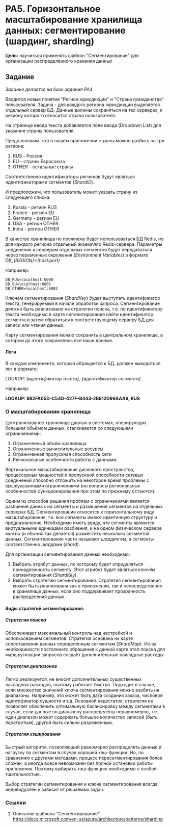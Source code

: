 # PA5. Горизонтальное масштабирование хранилища данных: сегментирование (шардинг, sharding)

**Цель:** научиться применять шаблон "Сегментирование" для организации распределённого хранения данных

## Задание

*Задание делается на базе задания PA4*

Вводится новые понятия "Регион юрисдикции" и "Страна гражданства" пользователя.
Задача - для каждого региона юрисдикции выделяется отдельный сервер БД. Данные должны сохраняться на тех серверах, к региону которого относится страна пользователя.

На странице ввода текста добавляется поле ввода (Dropdown List) для указания страны пользователя.

Предплоложим, что в нашем приложении страны можно разбить на три региона:
1. RUS - Россия
2. EU - страны Евросоюза
3. OTHER - остальные страны

Соответственно идентификаторы регионов будут являться идентификаторами сегментов (*ShardID*).

И предположим, что пользователь может указать страну из следующего списка:
1. Russia - регион RUS
2. France - регион EU
3. Germany - регион EU
4. USA - регион OTHER
5. India - регион OTHER

В качестве хранилища по прежнему будет использоваться БД Redis, но для каждого региона отдельный экземпляр Redis-сервера. 
Параметры соединения к серверам отдельных сегментов будут передаваться через переменные окружения (*Environment Variables*) в формате *DB_{REGION}={host:port}*

Например:
```
DB_RUS=localhost:6000
DB_EU=localhost:6001
DB_OTHER=localhost:6002
```

Ключём сегментирования (*ShardKey*) будет выступать идентификатор текста, генерируемый в начале обработки запроса.
Сегментирование должно быть реализовано на стратегии поиска, т.е. по идентификатору текста необходимо в карте сегментирования найти идентификатор сегмента и затем обратиться к соответствующему серверу БД для записи или чтения данных.

Карту сегментирования можно сохранять в центральном хранилище, в котором до этого сохранялись все наши данные.

#### Логи

В каждом компоненте, который обращается к БД, должен выводиться лог в формате:

*LOOKUP: {идентификатор текста},  {идентификатор сегмента}*.

Например: 

**LOOKUP: 9B2FA05D-C54D-427F-B443-2B912D96AAA6, RUS**

### О масштабировании хранилища

Централизованое хранилище данных в системах, оперирующих большим объёмом данных, сталкивается со следующими ограничениями:
1. Ограниченный объём хранилища
2. Ограниченные вычислительные ресурсы
3. Ограниченная пропускная способность сети
4. Региональные особенности работы с данными.

Вертикальное масштабирование дискового пространства, процессорных мощностей и пропускной способности сетевых соединений способно отложить на некоторое время проблемы с вышеуказанными ограничениями (но вопросы региональных особенностей функционирования при этом по прежнему остаются).

Одним из способов решения проблем с ограничениями является разбиение данных на сегменты и размещение сегментов на отдельных серверах БД. Сегментирование относится к горизонтальному виду масштабирования, т.к. все сегменты имеют идентичную структуру и предназначение. Необходимо иметь ввиду, что сегменты являются виртуальными единицами разбиения, и на одном физическом сервере можно (и обычно так делается) разместить несколько сегментов данных. Сегментирование часто называют *шардингом*, а сегменты соответственно *шардами* (*shard*).

Для организации сегментирования данных необходимо:
1. Выбрать атрибут данных, по которому будет определяться принадлежность сегменту. Этот атрибут будет являться ключём сегментирования (*ShardKey*).
2. Выбрать стратегию сегментирования. Стратегия сегментирования может быть реализована как в приложении, так и непосредственно в хранилище данных, если оно поддерживает прозрачность распределения данных.

#### Виды стратегий сегментирования:

##### Стратегия поиска

Обеспечивает максимальный контроль над настройкой и использованием сегментов. Стратегия основана на карте сопоставления данных определённым сегментам (*ShardMap*). Из-за необходимости постоянного обращения к данной карте этап поиска для маршрутизации запросов создаёт дополнительные накладные расходы.

##### Стратегия диапазонов

Легко реализуется, не вносит дополнительных существенных накладных расходов, поэтому работает быстро. Подходит в случае, если множество значений ключа сегментирования можно разбить на диапазоны. Например, это может быть дата создания заказа, числовой идентификатор сущности и т.д.
Основной недостаток: стратегия не позволяет обеспечить оптимальную балансировку между сегментами в случае, если данные по диапазону распределены неравномерно, т.е. один диапазон может содержать большое количество записей (*быть перегретым*), другой быть сильно разреженным.

##### Стратегия хэширования

 Быстрый алгоритм, позволяющий  равномерно распределять данные и нагрузку по сегментам в случае хорошей хэш-функции. Но, по сравнению с другими методами, процесс пересегментирования более сложен, а иногда вовсе невозможен без полной остановки работы приложения. Поэтому выбирать хэш-функцию необходимо с особой тщательностью.

Выбор стратегии сегментирования и ключа сегментирования всегда индивидуален и зависит от решаемых задач.

### Ссылки
1. Описание шаблона "Сегментирование" https://docs.microsoft.com/en-us/azure/architecture/patterns/sharding